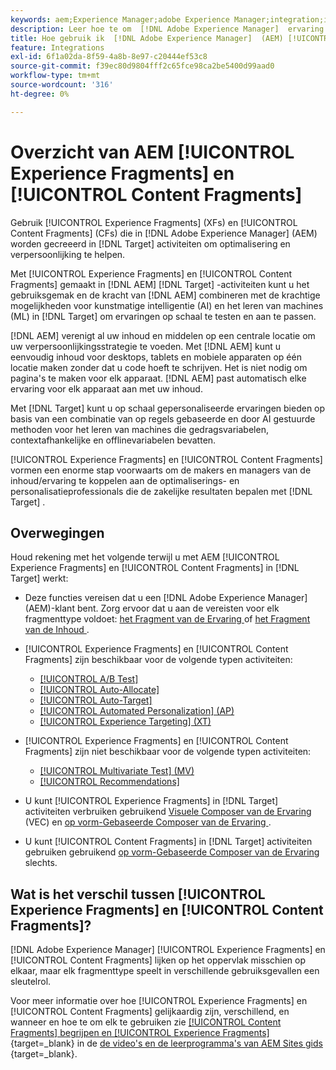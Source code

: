 ```yaml
---
keywords: aem;Experience Manager;adobe Experience Manager;integration;integration;Experience fragments;content fragments
description: Leer hoe te om  [!DNL Adobe Experience Manager]  ervaring en inhoudsfragmenten in  [!DNL Adobe Target]  activiteiten te gebruiken.
title: Hoe gebruik ik  [!DNL Adobe Experience Manager]  (AEM) [!UICONTROL Experience Fragments] en [!UICONTROL Content Fragments]?
feature: Integrations
exl-id: 6f1a02da-8f59-4a8b-8e97-c20444ef53c8
source-git-commit: f39ec80d9804fff2c65fce98ca2be5400d99aad0
workflow-type: tm+mt
source-wordcount: '316'
ht-degree: 0%

---
```


# Overzicht van AEM [!UICONTROL Experience Fragments] en [!UICONTROL Content Fragments]

Gebruik [!UICONTROL Experience Fragments] (XFs) en [!UICONTROL Content Fragments] (CFs) die in [!DNL Adobe Experience Manager] (AEM) worden gecreeerd in [!DNL Target] activiteiten om optimalisering en verpersoonlijking te helpen.

Met [!UICONTROL Experience Fragments] en [!UICONTROL Content Fragments] gemaakt in [!DNL AEM] [!DNL Target] -activiteiten kunt u het gebruiksgemak en de kracht van [!DNL AEM] combineren met de krachtige mogelijkheden voor kunstmatige intelligentie (AI) en het leren van machines (ML) in [!DNL Target] om ervaringen op schaal te testen en aan te passen.

[!DNL AEM] verenigt al uw inhoud en middelen op een centrale locatie om uw verpersoonlijkingsstrategie te voeden. Met [!DNL AEM] kunt u eenvoudig inhoud voor desktops, tablets en mobiele apparaten op één locatie maken zonder dat u code hoeft te schrijven. Het is niet nodig om pagina&#39;s te maken voor elk apparaat. [!DNL AEM] past automatisch elke ervaring voor elk apparaat aan met uw inhoud.

Met [!DNL Target] kunt u op schaal gepersonaliseerde ervaringen bieden op basis van een combinatie van op regels gebaseerde en door AI gestuurde methoden voor het leren van machines die gedragsvariabelen, contextafhankelijke en offlinevariabelen bevatten.

[!UICONTROL Experience Fragments] en [!UICONTROL Content Fragments] vormen een enorme stap voorwaarts om de makers en managers van de inhoud/ervaring te koppelen aan de optimaliserings- en personalisatieprofessionals die de zakelijke resultaten bepalen met [!DNL Target] .

## Overwegingen

Houd rekening met het volgende terwijl u met AEM [!UICONTROL Experience Fragments] en [!UICONTROL Content Fragments] in [!DNL Target] werkt:
* Deze functies vereisen dat u een [!DNL Adobe Experience Manager] (AEM)-klant bent. Zorg ervoor dat u aan de vereisten voor elk fragmenttype voldoet: [ het Fragment van de Ervaring ](/help/main/c-integrating-target-with-mac/aem/experience-fragments-aem.md#requirements) of [ het Fragment van de Inhoud ](/help/main/c-integrating-target-with-mac/aem/content-fragments-aem.md#requirements).
* [!UICONTROL Experience Fragments] en [!UICONTROL Content Fragments] zijn beschikbaar voor de volgende typen activiteiten:

   * [[!UICONTROL A/B Test]](/help/main/c-activities/t-test-ab/test-ab.md)
   * [[!UICONTROL Auto-Allocate]](/help/main/c-activities/automated-traffic-allocation/automated-traffic-allocation.md)
   * [[!UICONTROL Auto-Target]](/help/main/c-activities/auto-target/auto-target-to-optimize.md)
   * [[!UICONTROL Automated Personalization] (AP)](/help/main/c-activities/t-automated-personalization/automated-personalization.md)
   * [[!UICONTROL Experience Targeting] (XT)](/help/main/c-activities/t-experience-target/experience-target.md)

* [!UICONTROL Experience Fragments] en [!UICONTROL Content Fragments] zijn niet beschikbaar voor de volgende typen activiteiten:

   * [[!UICONTROL Multivariate Test] (MV)](/help/main/c-activities/c-multivariate-testing/multivariate-testing.md)
   * [[!UICONTROL Recommendations]](/help/main/c-recommendations/recommendations.md)

* U kunt [!UICONTROL Experience Fragments] in [!DNL Target] activiteiten verbruiken gebruikend [ Visuele Composer van de Ervaring ](/help/main/c-experiences/c-visual-experience-composer/visual-experience-composer.md) (VEC) en [ op vorm-Gebaseerde Composer van de Ervaring ](/help/main/c-experiences/form-experience-composer.md).
* U kunt [!UICONTROL Content Fragments] in [!DNL Target] activiteiten gebruiken gebruikend [ op vorm-Gebaseerde Composer van de Ervaring ](/help/main/c-experiences/form-experience-composer.md) slechts.

## Wat is het verschil tussen [!UICONTROL Experience Fragments] en [!UICONTROL Content Fragments]?

[!DNL Adobe Experience Manager] [!UICONTROL Experience Fragments] en [!UICONTROL Content Fragments] lijken op het oppervlak misschien op elkaar, maar elk fragmenttype speelt in verschillende gebruiksgevallen een sleutelrol.

Voor meer informatie over hoe [!UICONTROL Experience Fragments] en [!UICONTROL Content Fragments] gelijkaardig zijn, verschillend, en wanneer en hoe te om elk te gebruiken zie [ [!UICONTROL Content Fragments] begrijpen en [!UICONTROL Experience Fragments] ](https://experienceleague.adobe.com/docs/experience-manager-learn/sites/content-fragments/understand-content-fragments-and-experience-fragments.html?lang=nl-NL){target=_blank} in de [ de video&#39;s en de leerprogramma&#39;s van AEM Sites gids ](https://experienceleague.adobe.com/docs/experience-manager-learn/sites/overview.html?lang=nl-NL){target=_blank}.
